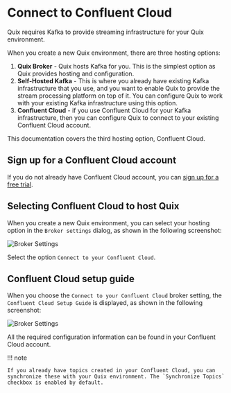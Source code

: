 # Connect to Confluent Cloud

Quix requires Kafka to provide streaming infrastructure for your Quix environment. 

When you create a new Quix environment, there are three hosting options:

1. **Quix Broker** - Quix hosts Kafka for you. This is the simplest option as Quix provides hosting and configuration.
2. **Self-Hosted Kafka** - This is where you already have existing Kafka infrastructure that you use, and you want to enable Quix to provide the stream processing platform on top of it. You can configure Quix to work with your existing Kafka infrastructure using this option.
3. **Confluent Cloud** - if you use Confluent Cloud for your Kafka infrastructure, then you can configure Quix to connect to your existing Confluent Cloud account.

This documentation covers the third hosting option, Confluent Cloud. 

## Sign up for a Confluent Cloud account

If you do not already have Confluent Cloud account, you can [sign up for a free trial](https://www.confluent.io/confluent-cloud/tryfree/).

## Selecting Confluent Cloud to host Quix

When you create a new Quix environment, you can select your hosting option in the `Broker settings` dialog, as shown in the following screenshot:

![Broker Settings](../images/integrations/confluent/confluent-broker-settings.png)

Select the option `Connect to your Confluent Cloud`. 

## Confluent Cloud setup guide

When you choose the `Connect to your Confluent Cloud` broker setting, the `Confluent Cloud Setup Guide` is displayed, as shown in the following screenshot:

![Broker Settings](../images/integrations/confluent/confluent-cloud-setup.png)

All the required configuration information can be found in your Confluent Cloud account. 

!!! note

    If you already have topics created in your Confluent Cloud, you can synchronize these with your Quix environment. The `Synchronize Topics` checkbox is enabled by default.
